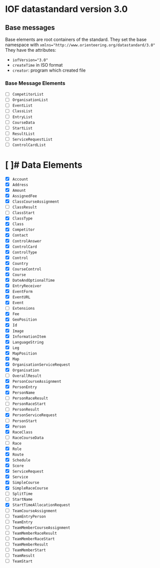 # IOF datastandard version 3.0

## Base messages
Base elements are root containers of the standard.
They set the base namespace with
`xmlns="http://www.orienteering.org/datastandard/3.0"`
They have the attributes:
- `iofVersion="3.0"`
- `createTime` in ISO format
- `creator`: program which created file

### Base Message Elements
- [ ] `CompetitorList`
- [ ] `OrganisationList`
- [ ] `EventList`
- [ ] `ClassList`
- [ ] `EntryList`
- [ ] `CourseData`
- [ ] `StartList`
- [ ] `ResultList`
- [ ] `ServiceRequestList`
- [ ] `ControlCardList`

# [ ]# Data Elements
- [X] `Account`
- [X] `Address`
- [X] `Amount`
- [X] `AssignedFee`
- [X] `ClassCourseAssignment`
- [ ] `ClassResult`
- [ ] `ClassStart`
- [X] `ClassType`
- [X] `Class`
- [X] `Competitor`
- [X] `Contact`
- [X] `ControlAnswer`
- [X] `ControlCard`
- [X] `ControlType`
- [X] `Control`
- [X] `Country`
- [X] `CourseControl`
- [x] `Course`
- [X] `DateAndOptionalTime`
- [X] `EntryReceiver`
- [X] `EventForm`
- [X] `EventURL`
- [X] `Event`
- [ ] `Extensions`
- [X] `Fee`
- [X] `GeoPosition`
- [X] `Id`
- [X] `Image`
- [X] `InformationItem`
- [X] `LanguageString`
- [X] `Leg`
- [X] `MapPosition`
- [X] `Map`
- [X] `OrganisationServiceRequest`
- [X] `Organisation`
- [ ] `OverallResult`
- [X] `PersonCourseAssignment`
- [X] `PersonEntry`
- [X] `PersonName`
- [ ] `PersonRaceResult`
- [ ] `PersonRaceStart`
- [ ] `PersonResult`
- [X] `PersonServiceRequest`
- [ ] `PersonStart`
- [X] `Person`
- [X] `RaceClass`
- [ ] `RaceCourseData`
- [ ] `Race`
- [X] `Role`
- [X] `Route`
- [X] `Schedule`
- [X] `Score`
- [X] `ServiceRequest`
- [X] `Service`
- [X] `SimpleCourse`
- [X] `SimpleRaceCourse`
- [ ] `SplitTime`
- [ ] `StartName`
- [X] `StartTimeAllocationRequest`
- [ ] `TeamCourseAssignment`
- [ ] `TeamEntryPerson`
- [ ] `TeamEntry`
- [ ] `TeamMemberCourseAssignment`
- [ ] `TeamMemberRaceResult`
- [ ] `TeamMemberRaceStart`
- [ ] `TeamMemberResult`
- [ ] `TeamMemberStart`
- [ ] `TeamResult`
- [ ] `TeamStart`
